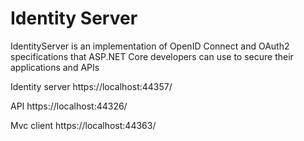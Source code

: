 # Identity Server 
 
IdentityServer is an implementation of OpenID Connect and OAuth2 specifications that ASP.NET Core developers can use to secure their applications and APIs


Identity server
https://localhost:44357/

API 
https://localhost:44326/

Mvc client
https://localhost:44363/
